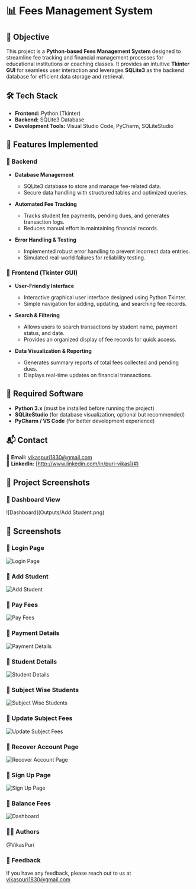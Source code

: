 # 📊 Fees Management System

## 🎯 Objective
This project is a **Python-based Fees Management System** designed to streamline fee tracking and financial management processes for educational institutions or coaching classes. It provides an intuitive **Tkinter GUI** for seamless user interaction and leverages **SQLite3** as the backend database for efficient data storage and retrieval.

## 🛠 Tech Stack
- **Frontend:** Python (Tkinter)
- **Backend:** SQLite3 Database
- **Development Tools:** Visual Studio Code, PyCharm, SQLiteStudio

## 🚀 Features Implemented

### 🔹 Backend
- **Database Management**
  - SQLite3 database to store and manage fee-related data.
  - Secure data handling with structured tables and optimized queries.

- **Automated Fee Tracking**
  - Tracks student fee payments, pending dues, and generates transaction logs.
  - Reduces manual effort in maintaining financial records.

- **Error Handling & Testing**
  - Implemented robust error handling to prevent incorrect data entries.
  - Simulated real-world failures for reliability testing.

### 🔹 Frontend (Tkinter GUI)
- **User-Friendly Interface**
  - Interactive graphical user interface designed using Python Tkinter.
  - Simple navigation for adding, updating, and searching fee records.

- **Search & Filtering**
  - Allows users to search transactions by student name, payment status, and date.
  - Provides an organized display of fee records for quick access.

- **Data Visualization & Reporting**
  - Generates summary reports of total fees collected and pending dues.
  - Displays real-time updates on financial transactions.

## 📌 Required Software
- **Python 3.x** (must be installed before running the project)
- **SQLiteStudio** (for database visualization, optional but recommended)
- **PyCharm / VS Code** (for better development experience)

## 📬 Contact
📧 **Email:** vikaspuri1830@gmail.com  
🔗 **LinkedIn:** [http://www.linkedin.com/in/puri-vikas](#)  


## 📸 Project Screenshots

### 🎯 Dashboard View
![Dashboard](Outputs/Add Student.png)

## 📸 Screenshots

### 📸 Login Page
![Login Page](Outputs/Login%20Page.png)

### 📸 Add Student
![Add Student](Outputs/Add%20Student.png)

### 📸 Pay Fees
![Pay Fees](Outputs/Pay%20Fees.png)

### 📸 Payment Details
![Payment Details](Outputs/Payment%20Details.png)

### 📸 Student Details
![Student Details](Outputs/Student%20Details.png)

### 📸 Subject Wise Students
![Subject Wise Students](Outputs/Subject%20Wise%20Students.png)

### 📸 Update Subject Fees
![Update Subject Fees](Outputs/Update%20Subject%20Fees.png)

### 📸 Recover Account Page
![Recover Account Page](Outputs/Recover%20Account%20Page.png)

### 📸 Sign Up Page
![Sign Up Page](Outputs/Sign%20Up%20Page.png)

### 📸 Balance Fees
![Dashboard](Outputs/Screenshot%20(14).png)


### 👨‍💻 Authors

@VikasPuri

### 💬 Feedback

If you have any feedback, please reach out to us at vikaspuri1830@gmail.com
